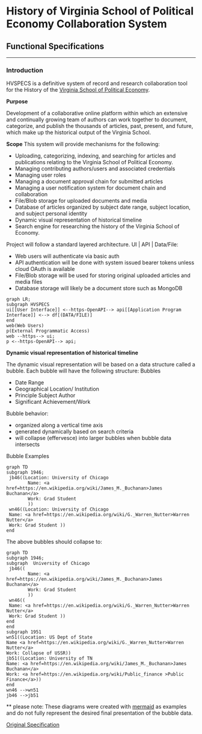 # History of Virginia School of Political Economy Collaboration System
## Functional Specifications

---


### Introduction

HVSPECS is a definitive system of record and research collaboration tool for the History of the [Virginia School of Political Economy](https://en.wikipedia.org/wiki/Virginia_school_of_political_economy).

**Purpose**

Development of a collaborative online platform within which an extensive and continually growing team of authors can work together to document, categorize, and publish the thousands of articles, past, present, and future, which make up the historical output of the Virginia School. 

**Scope** 
This system will provide mechanisms for the following:
- Uploading, categorizing, indexing, and searching for articles and publications relating to the Virginia School of Political Economy.  
- Managing contributing authors/users and associated credentials
- Managing user roles
- Managing a document approval chain for submitted articles
- Managing a user notification system for document chain and collaboration
- File/Blob storage for uploaded documents and media
- Database of articles organized by subject date range, subject location, and subject personal identity
- Dynamic visual representation of historical timeline
- Search engine for researching the history of the Virginia School of Economy.

Project will follow a standard layered architecture.  UI | API | Data/File:

- Web users will authenticate via basic auth
- API authentication will be done with system issued bearer tokens unless cloud OAuth is available
- File/Blob storage will be used for storing original uploaded articles and media files
- Database storage will likely be a document store such as MongoDB

```mermaid
graph LR;
subgraph HVSPECS
ui[[User Interface]] <--https-OpenAPI--> api[[Application Program Interface]] <--> df[(DATA/FILE)]
end
web(Web Users)
p(External Programmatic Access)
web --https--> ui;
p <--https-OpenAPI--> api;
```

**Dynamic visual representation of historical timeline**

The dynamic visual representation will be based on a data structure called a bubble.  Each bubble will have the following structure: 
Bubbles
- Date Range
- Geographical Location/ Institution
- Principle Subject Author
- Significant Achievement/Work

Bubble behavior:
- organized along a vertical time axis
- generated dynamically based on search criteria
- will collapse (effervesce) into larger bubbles when bubble data intersects

Bubble Examples
```mermaid
graph TD
subgraph 1946;
 jb46((Location: University of Chicago
        Name: <a href=https://en.wikipedia.org/wiki/James_M._Buchanan>James Buchanan</a>
        Work: Grad Student
        ))
 wn46((Location: University of Chicago
 Name: <a href=https://en.wikipedia.org/wiki/G._Warren_Nutter>Warren Nutter</a>
 Work: Grad Student ))
end
```
The above bubbles should collapse to:
```mermaid
graph TD
subgraph 1946;
subgraph  University of Chicago
 jb46((
        Name: <a href=https://en.wikipedia.org/wiki/James_M._Buchanan>James Buchanan</a>
        Work: Grad Student
        ))
 wn46((
 Name: <a href=https://en.wikipedia.org/wiki/G._Warren_Nutter>Warren Nutter</a>
 Work: Grad Student ))
end
end
subgraph 1951
wn51((Location: US Dept of State
Name <a href=https://en.wikipedia.org/wiki/G._Warren_Nutter>Warren Nutter</a>
Work: Collapse of USSR))
jb51((Location: University of TN
Name: <a href=https://en.wikipedia.org/wiki/James_M._Buchanan>James Buchanan</a>
Work: <a href=https://en.wikipedia.org/wiki/Public_finance >Public Finance</a>))
end
wn46 -->wn51
jb46 -->jb51
```
** please note:
These diagrams were created with [mermaid](https://mermaid.js.org/) as examples and do not fully represent the desired final presentation of the bubble data.

[Original Specification](images/original_spec.jpg)
